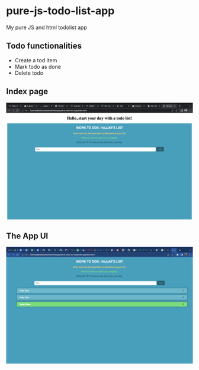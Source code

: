 # pure-js-todo-list-app
My pure JS and html todolist app

## Todo functionalities
- Create a tod item
- Mark todo as done
- Delete todo

## Index page
![index page](./index.png)

## The App UI
![App](./app.png)